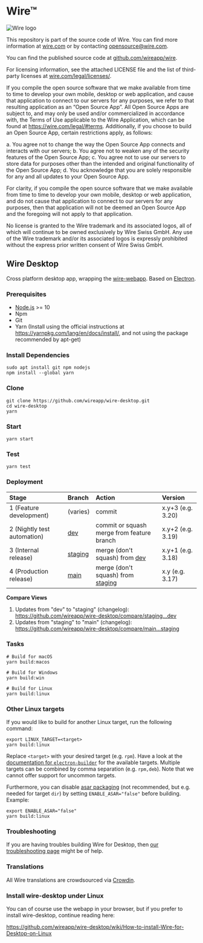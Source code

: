 # Wire™

![Wire logo](https://github.com/wireapp/wire/blob/master/assets/logo.png?raw=true)

This repository is part of the source code of Wire. You can find more information at [wire.com](https://wire.com) or by contacting opensource@wire.com.

You can find the published source code at [github.com/wireapp/wire](https://github.com/wireapp/wire).

For licensing information, see the attached LICENSE file and the list of third-party licenses at [wire.com/legal/licenses/](https://wire.com/legal/licenses/).

If you compile the open source software that we make available from time to time to develop your own mobile, desktop or web application, and cause that application to connect to our servers for any purposes, we refer to that resulting application as an “Open Source App”. All Open Source Apps are subject to, and may only be used and/or commercialized in accordance with, the Terms of Use applicable to the Wire Application, which can be found at https://wire.com/legal/#terms. Additionally, if you choose to build an Open Source App, certain restrictions apply, as follows:

a. You agree not to change the way the Open Source App connects and interacts with our servers; b. You agree not to weaken any of the security features of the Open Source App; c. You agree not to use our servers to store data for purposes other than the intended and original functionality of the Open Source App; d. You acknowledge that you are solely responsible for any and all updates to your Open Source App.

For clarity, if you compile the open source software that we make available from time to time to develop your own mobile, desktop or web application, and do not cause that application to connect to our servers for any purposes, then that application will not be deemed an Open Source App and the foregoing will not apply to that application.

No license is granted to the Wire trademark and its associated logos, all of which will continue to be owned exclusively by Wire Swiss GmbH. Any use of the Wire trademark and/or its associated logos is expressly prohibited without the express prior written consent of Wire Swiss GmbH.

## Wire Desktop

Cross platform desktop app, wrapping the [wire-webapp](https://github.com/wireapp/wire-webapp). Based on [Electron](https://electronjs.org).

### Prerequisites

- [Node.js](https://nodejs.org/) >= 10
- Npm
- Git
- Yarn (Install using the official instructions at https://yarnpkg.com/lang/en/docs/install/, and not using the package recommended by apt-get)

### Install Dependencies

```shell
sudo apt install git npm nodejs
npm install --global yarn
```
### Clone

```shell
git clone https://github.com/wireapp/wire-desktop.git
cd wire-desktop
yarn
```

### Start

```shell
yarn start
```

### Test

```shell
yarn test
```

### Deployment

| Stage | Branch | Action | Version |
| :-- | :-- | :-- | :-- |
| 1 (Feature development) | (varies) | commit | x.y+3 (e.g. 3.20) |
| 2 (Nightly test automation) | [dev](https://github.com/wireapp/wire-desktop/tree/dev) | commit or squash merge from feature branch | x.y+2 (e.g. 3.19) |
| 3 (Internal release) | [staging](https://github.com/wireapp/wire-desktop/tree/staging) | merge (don't squash) from [dev](https://github.com/wireapp/wire-desktop/tree/dev) | x.y+1 (e.g. 3.18) |
| 4 (Production release) | [main](https://github.com/wireapp/wire-desktop/tree/main) | merge (don't squash) from [staging](https://github.com/wireapp/wire-desktop/tree/staging) | x.y (e.g. 3.17) |

**Compare Views**

1. Updates from "dev" to "staging" (changelog): https://github.com/wireapp/wire-desktop/compare/staging...dev
1. Updates from "staging" to "main" (changelog): https://github.com/wireapp/wire-desktop/compare/main...staging

### Tasks

```shell
# Build for macOS
yarn build:macos

# Build for Windows
yarn build:win

# Build for Linux
yarn build:linux
```

### Other Linux targets

If you would like to build for another Linux target, run the following command:

```shell
export LINUX_TARGET=<target>
yarn build:linux
```

Replace `<target>` with your desired target (e.g. `rpm`). Have a look at the [documentation for `electron-builder`](https://www.electron.build/configuration/linux) for the available targets. Multiple targets can be combined by comma separation (e.g. `rpm,deb`). Note that we cannot offer support for uncommon targets.

Furthermore, you can disable [asar packaging](https://electronjs.org/docs/tutorial/application-packaging) (not recommended, but e.g. needed for target `dir`) by setting `ENABLE_ASAR="false"` before building. Example:

```shell
export ENABLE_ASAR="false"
yarn build:linux
```

### Troubleshooting

If you are having troubles building Wire for Desktop, then [our troubleshooting page](https://github.com/wireapp/wire-desktop/wiki/Troubleshooting) might be of help.

### Translations

All Wire translations are crowdsourced via [Crowdin](https://crowdin.com/projects/wire).

### Install wire-desktop under Linux

You can of course use the webapp in your browser, but if you prefer to
install wire-desktop, continue reading here:

https://github.com/wireapp/wire-desktop/wiki/How-to-install-Wire-for-Desktop-on-Linux
